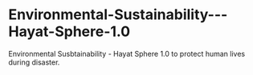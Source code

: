 # Environmental-Sustainability---Hayat-Sphere-1.0
Environmental Susbtainability - Hayat Sphere 1.0 to protect human lives during disaster. 
